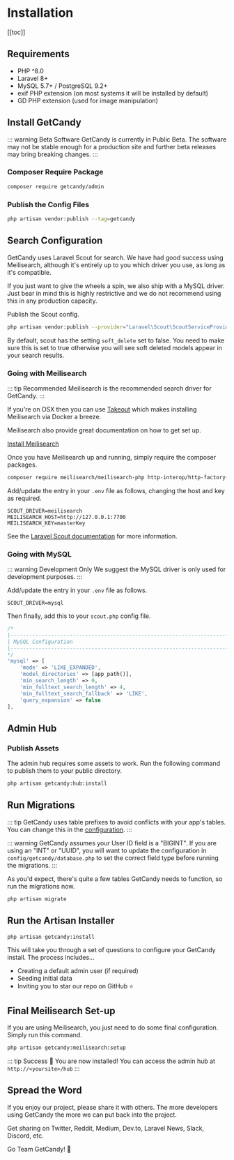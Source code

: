 # Installation

[[toc]]

## Requirements

- PHP ^8.0
- Laravel 8+
- MySQL 5.7+ / PostgreSQL 9.2+
- exif PHP extension (on most systems it will be installed by default)
- GD PHP extension (used for image manipulation)

## Install GetCandy

::: warning Beta Software
GetCandy is currently in Public Beta. The software may not be stable enough for a production site and further beta releases may bring breaking changes.
:::

### Composer Require Package

```sh
composer require getcandy/admin
```

### Publish the Config Files

```sh
php artisan vendor:publish --tag=getcandy
```

## Search Configuration

GetCandy uses Laravel Scout for search. We have had good success using Meilisearch, although it's entirely up to you which driver you use, as long as it's compatible.

If you just want to give the wheels a spin, we also ship with a MySQL driver. Just bear in mind this is highly restrictive and we do not recommend using this in any production capacity.

Publish the Scout config.

```sh
php artisan vendor:publish --provider="Laravel\Scout\ScoutServiceProvider"
```

By default, scout has the setting `soft_delete` set to false. You need to make sure this is set to true otherwise you will see soft deleted models appear in your search results.

### Going with Meilisearch

::: tip Recommended
Meilisearch is the recommended search driver for GetCandy.
:::

If you're on OSX then you can use [Takeout](https://github.com/tighten/takeout) which makes installing Meilisearch via Docker a breeze.

Meilisearch also provide great documentation on how to get set up.

[Install Meilisearch](https://docs.meilisearch.com/learn/getting_started/installation.html)

Once you have Meilisearch up and running, simply require the composer packages.

```sh
composer require meilisearch/meilisearch-php http-interop/http-factory-guzzle
```

Add/update the entry in your `.env` file as follows, changing the host and key as required.

```
SCOUT_DRIVER=meilisearch
MEILISEARCH_HOST=http://127.0.0.1:7700
MEILISEARCH_KEY=masterKey
```

See the [Laravel Scout documentation](https://laravel.com/docs/8.x/scout#meilisearch) for more information.

### Going with MySQL

::: warning Development Only
We suggest the MySQL driver is only used for development purposes.
:::

Add/update the entry in your `.env` file as follows.

```
SCOUT_DRIVER=mysql
```

Then finally, add this to your `scout.php` config file.

```php
/*
|--------------------------------------------------------------------------
| MySQL Configuration
|--------------------------------------------------------------------------
*/
'mysql' => [
    'mode' => 'LIKE_EXPANDED',
    'model_directories' => [app_path()],
    'min_search_length' => 0,
    'min_fulltext_search_length' => 4,
    'min_fulltext_search_fallback' => 'LIKE',
    'query_expansion' => false
],
```

## Admin Hub

### Publish Assets

The admin hub requires some assets to work. Run the following command to publish them to your public directory.

```sh
php artisan getcandy:hub:install
```

## Run Migrations

::: tip
GetCandy uses table prefixes to avoid conflicts with your app's tables. You can change this in the [configuration](/configuration.html).
:::

::: warning
GetCandy assumes your User ID field is a "BIGINT". If you are using an "INT" or "UUID", you will want to update the configuration in `config/getcandy/database.php` to set the correct field type before running the migrations.
:::

As you'd expect, there's quite a few tables GetCandy needs to function, so run the migrations now.

```sh
php artisan migrate
```

## Run the Artisan Installer

```sh
php artisan getcandy:install
```

This will take you through a set of questions to configure your GetCandy install. The process includes...

- Creating a default admin user (if required)
- Seeding initial data
- Inviting you to star our repo on GitHub ⭐

## Final Meilisearch Set-up

If you are using Meilisearch, you just need to do some final configuration. Simply run this command.

```sh
php artisan getcandy:meilisearch:setup
```

::: tip Success 🎉
You are now installed! You can access the admin hub at `http://<yoursite>/hub`
:::

## Spread the Word

If you enjoy our project, please share it with others. The more developers using GetCandy the more we can put back into the project.

Get sharing on Twitter, Reddit, Medium, Dev.to, Laravel News, Slack, Discord, etc.

Go Team GetCandy! 🤟
